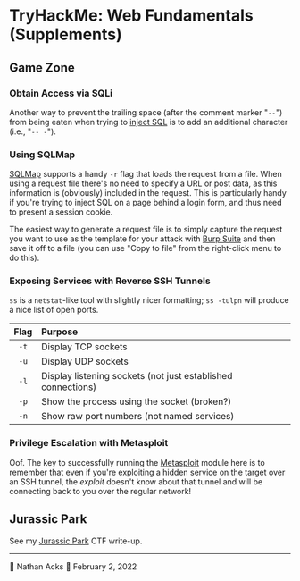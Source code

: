 # TryHackMe: Web Fundamentals (Supplements)

## Game Zone

### Obtain Access via SQLi

Another way to prevent the trailing space (after the comment marker "`--`") from being eaten when trying to [inject SQL](../notes/sql-injection.md) is to add an additional character (i.e., "`-- -`").

### Using SQLMap

[SQLMap](../notes/sqlmap.md) supports a handy `-r` flag that loads the request from a file. When using a request file there's no need to specify a URL or post data, as this information is (obviously) included in the request. This is particularly handy if you're trying to inject SQL on a page behind a login form, and thus need to present a session cookie.

The easiest way to generate a request file is to simply capture the request you want to use as the template for your attack with [Burp Suite](../notes/burp-suite.md) and then save it off to a file (you can use "Copy to file" from the right-click menu to do this).

### Exposing Services with Reverse SSH Tunnels

`ss` is a `netstat`-like tool with slightly nicer formatting; `ss -tulpn` will produce a nice list of open ports.

| Flag | Purpose                                                      |
|:----:|:------------------------------------------------------------ |
| `-t` | Display TCP sockets                                          |
| `-u` | Display UDP sockets                                          |
| `-l` | Display listening sockets (not just established connections) |
| `-p` | Show the process using the socket (broken?)                  |
| `-n` | Show raw port numbers (not named services)                   |

### Privilege Escalation with Metasploit

Oof. The key to successfully running the [Metasploit](../notes/metasploit.md) module here is to remember that even if you're exploiting a hidden service on the target over an SSH tunnel, the *exploit* doesn't know about that tunnel and will be connecting back to you over the regular network!

## Jurassic Park

See my [Jurassic Park](../notes/tryhackme-jurassic-park.md) CTF write-up.

- - - -

👤 Nathan Acks
📅 February 2, 2022
